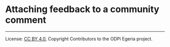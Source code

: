 <!-- SPDX-License-Identifier: CC-BY-4.0 -->
<!-- Copyright Contributors to the ODPi Egeria project. -->

# Attaching feedback to a community comment




----
License: [CC BY 4.0](https://creativecommons.org/licenses/by/4.0/),
Copyright Contributors to the ODPi Egeria project.